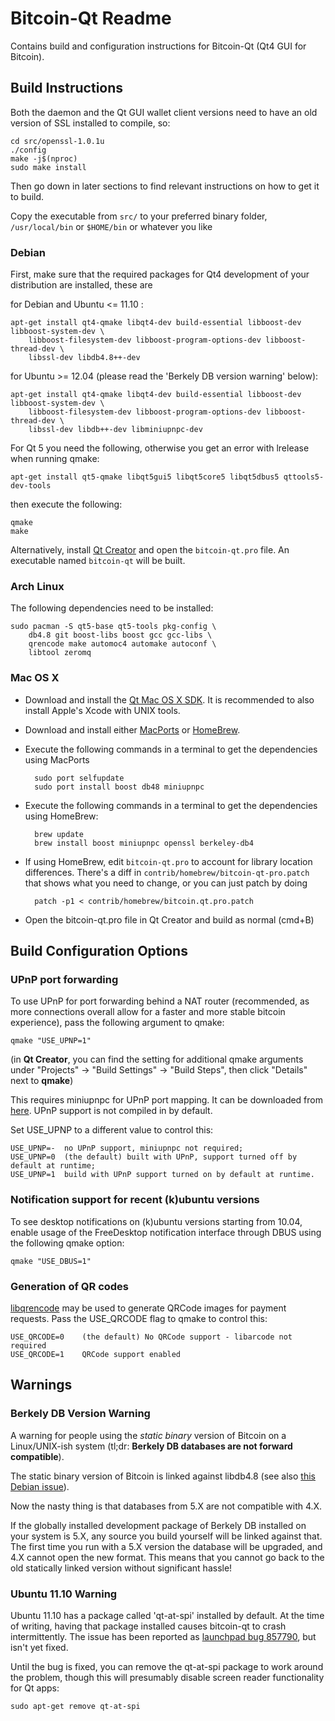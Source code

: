 Bitcoin-Qt Readme
===============================
Contains build and configuration instructions for Bitcoin-Qt (Qt4 GUI for Bitcoin).

Build Instructions
---------------------

Both the daemon and the Qt GUI wallet client versions need to have an old version of SSL installed to compile, so:

	cd src/openssl-1.0.1u
	./config
	make -j$(nproc)
	sudo make install

Then go down in later sections to find relevant instructions on how to get it to build.

Copy the executable from `src/` to your preferred binary folder, `/usr/local/bin` or `$HOME/bin` or whatever you like

### Debian


First, make sure that the required packages for Qt4 development of your
distribution are installed, these are



for Debian and Ubuntu  <= 11.10 :


    apt-get install qt4-qmake libqt4-dev build-essential libboost-dev libboost-system-dev \
        libboost-filesystem-dev libboost-program-options-dev libboost-thread-dev \
        libssl-dev libdb4.8++-dev

for Ubuntu >= 12.04 (please read the 'Berkely DB version warning' below):

    apt-get install qt4-qmake libqt4-dev build-essential libboost-dev libboost-system-dev \
        libboost-filesystem-dev libboost-program-options-dev libboost-thread-dev \
        libssl-dev libdb++-dev libminiupnpc-dev

For Qt 5 you need the following, otherwise you get an error with lrelease when running qmake:


    apt-get install qt5-qmake libqt5gui5 libqt5core5 libqt5dbus5 qttools5-dev-tools

then execute the following:

    qmake
    make

Alternatively, install [Qt Creator](http://qt-project.org/downloads/) and open the `bitcoin-qt.pro` file. 
An executable named `bitcoin-qt` will be built.

### Arch Linux

The following dependencies need to be installed:

```
sudo pacman -S qt5-base qt5-tools pkg-config \
    db4.8 git boost-libs boost gcc gcc-libs \
    qrencode make automoc4 automake autoconf \
    libtool zeromq
```

### Mac OS X

* Download and install the [Qt Mac OS X SDK](https://qt-project.org/downloads). It is recommended to also install Apple's Xcode with UNIX tools.
* Download and install either [MacPorts](https://www.macports.org/) or [HomeBrew](http://mxcl.github.io/homebrew/).
* Execute the following commands in a terminal to get the dependencies using MacPorts

		sudo port selfupdate
		sudo port install boost db48 miniupnpc

* Execute the following commands in a terminal to get the dependencies using HomeBrew:

		brew update
		brew install boost miniupnpc openssl berkeley-db4

- If using HomeBrew,  edit `bitcoin-qt.pro` to account for library location differences. There's a diff in `contrib/homebrew/bitcoin-qt-pro.patch` that shows what you need to change, or you can just patch by doing

        patch -p1 < contrib/homebrew/bitcoin.qt.pro.patch

- Open the bitcoin-qt.pro file in Qt Creator and build as normal (cmd+B)


Build Configuration Options
---------------------

### UPnP port forwarding

To use UPnP for port forwarding behind a NAT router (recommended, as more connections overall allow for a faster and more stable bitcoin experience), pass the following argument to qmake:



    qmake "USE_UPNP=1"

(in **Qt Creator**, you can find the setting for additional qmake arguments under "Projects" -> "Build Settings" -> "Build Steps", then click "Details" next to **qmake**)

This requires miniupnpc for UPnP port mapping.  It can be downloaded from [here](
http://miniupnp.tuxfamily.org/files/).  UPnP support is not compiled in by default.

Set USE_UPNP to a different value to control this:


	USE_UPNP=-	no UPnP support, miniupnpc not required;                                 
	USE_UPNP=0  (the default) built with UPnP, support turned off by default at runtime; 
	USE_UPNP=1  build with UPnP support turned on by default at runtime.                 

### Notification support for recent (k)ubuntu versions

To see desktop notifications on (k)ubuntu versions starting from 10.04, enable usage of the
FreeDesktop notification interface through DBUS using the following qmake option:



    qmake "USE_DBUS=1"

### Generation of QR codes

[libqrencode](http://fukuchi.org/works/qrencode/) may be used to generate QRCode images for payment requests. Pass the USE_QRCODE flag to qmake to control this:


	USE_QRCODE=0 	(the default) No QRCode support - libarcode not required                 
	USE_QRCODE=1 	QRCode support enabled                                                   

Warnings
---------------------

### Berkely DB Version Warning


A warning for people using the *static binary* version of Bitcoin on a Linux/UNIX-ish system (tl;dr: **Berkely DB databases are not forward compatible**).

The static binary version of Bitcoin is linked against libdb4.8 (see also [this Debian issue](http://bugs.debian.org/cgi-bin/bugreport.cgi?bug=621425)).

Now the nasty thing is that databases from 5.X are not compatible with 4.X.

If the globally installed development package of Berkely DB installed on your system is 5.X, any source you build yourself will be linked against that. The first time you run with a 5.X version the database will be upgraded, and 4.X cannot open the new format. This means that you cannot go back to the old statically linked version without significant hassle!

###  Ubuntu 11.10 Warning


Ubuntu 11.10 has a package called 'qt-at-spi' installed by default.  At the time of writing, having that package installed causes bitcoin-qt to crash intermittently.  The issue has been reported as [launchpad bug 857790](https://bugs.launchpad.net/ubuntu/+source/qt-at-spi/+bug/857790), but
isn't yet fixed.

Until the bug is fixed, you can remove the qt-at-spi package to work around the problem, though this will presumably disable screen reader functionality for Qt apps:

    sudo apt-get remove qt-at-spi

